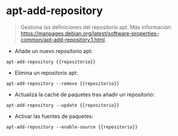 # apt-add-repository

> Gestiona las definiciones del repositorio apt.
> Más información: <https://manpages.debian.org/latest/software-properties-common/apt-add-repository.1.html>.

- Añade un nuevo repositorio apt:

`apt-add-repository {{repositorio}}`

- Elimina un repositorio apt:

`apt-add-repository --remove {{repositorio}}`

- Actualiza la caché de paquetes tras añadir un repositorio:

`apt-add-repository --update {{repositorio}}`

- Activar las fuentes de paquetes:

`apt-add-repository --enable-source {{repositorio}}`
